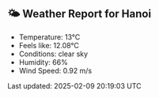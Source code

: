 <!-- WEATHER-START -->
## 🌤 Weather Report for Hanoi

- Temperature: 13°C
- Feels like: 12.08°C
- Conditions: clear sky
- Humidity: 66%
- Wind Speed: 0.92 m/s

Last updated: 2025-02-09 20:19:03 UTC
<!-- WEATHER-END -->
